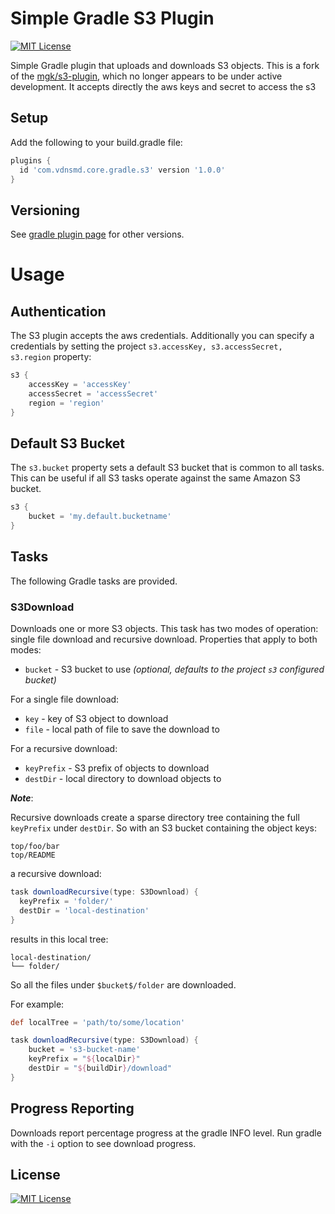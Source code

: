 # Simple Gradle S3 Plugin
[![MIT License](http://img.shields.io/badge/license-MIT-blue.svg?style=flat)](LICENSE)

Simple Gradle plugin that uploads and downloads S3 objects. This is a fork of the [mgk/s3-plugin](https://github.com/mgk/s3-plugin), which no longer appears to be under active development.
It accepts directly the aws keys and secret to access the s3

## Setup

Add the following to your build.gradle file:

```groovy
plugins {
  id 'com.vdnsmd.core.gradle.s3' version '1.0.0'
}
```

## Versioning

See [gradle plugin page](https://plugins.gradle.org/plugin/com.mgd.core.gradle.s3) for other versions.

# Usage

## Authentication

The S3 plugin accepts the aws credentials. Additionally you can specify a credentials by setting the project `s3.accessKey, s3.accessSecret, s3.region` property:

```groovy
s3 {
    accessKey = 'accessKey'
    accessSecret = 'accessSecret'
    region = 'region'
}
```
## Default S3 Bucket

The `s3.bucket` property sets a default S3 bucket that is common to all tasks. This can be useful if all S3 tasks operate against the same Amazon S3 bucket.

```groovy
s3 {
    bucket = 'my.default.bucketname'
}
```

## Tasks

The following Gradle tasks are provided.


### S3Download

Downloads one or more S3 objects. This task has two modes of operation: single file
download and recursive download. Properties that apply to both modes:

  + `bucket` - S3 bucket to use *(optional, defaults to the project `s3` configured bucket)*

For a single file download:

  + `key` - key of S3 object to download
  + `file` - local path of file to save the download to

For a recursive download:

  + `keyPrefix` - S3 prefix of objects to download
  + `destDir` - local directory to download objects to

***Note***:  

Recursive downloads create a sparse directory tree containing the full `keyPrefix` under `destDir`. So with an S3 bucket
containing the object keys:

```
top/foo/bar
top/README
```

a recursive download:

```groovy
task downloadRecursive(type: S3Download) {
  keyPrefix = 'folder/'
  destDir = 'local-destination'
}
```

results in this local tree:

```
local-destination/
└── folder/
```

So all the files under `$bucket$/folder` are downloaded.

For example:

```groovy
def localTree = 'path/to/some/location'

task downloadRecursive(type: S3Download) {
    bucket = 's3-bucket-name'
    keyPrefix = "${localDir}"
    destDir = "${buildDir}/download"
}
```

## Progress Reporting

Downloads report percentage progress at the gradle INFO level. Run gradle with the `-i` option to see download progress.

## License
[![MIT License](http://img.shields.io/badge/license-MIT-blue.svg?style=flat)](LICENSE)
